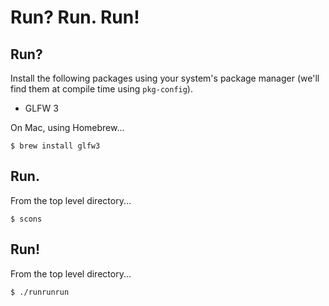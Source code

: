 # Run? Run. Run!

## Run?

Install the following packages using your system's package manager (we'll find
them at compile time using `pkg-config`).

 * GLFW 3

On Mac, using Homebrew...

```
$ brew install glfw3
```

## Run.

From the top level directory...

```
$ scons
```

## Run!

From the top level directory...

```
$ ./runrunrun
```
